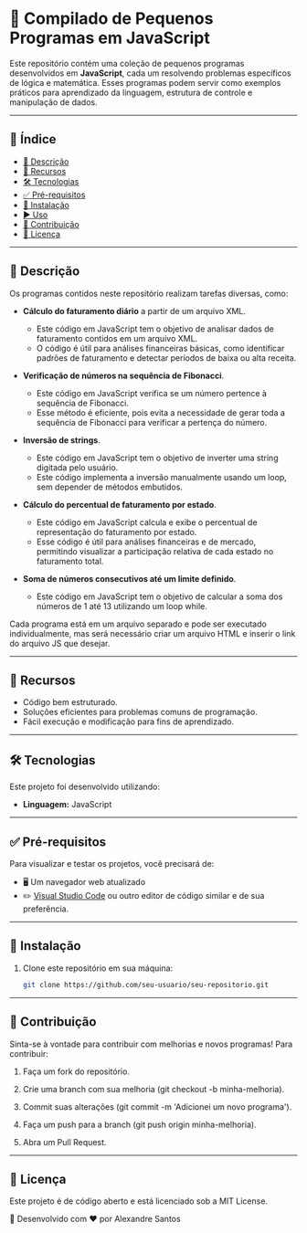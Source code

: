 # 📌 Compilado de Pequenos Programas em JavaScript

Este repositório contém uma coleção de pequenos programas desenvolvidos em **JavaScript**, cada um resolvendo problemas específicos de lógica e matemática. Esses programas podem servir como exemplos práticos para aprendizado da linguagem, estrutura de controle e manipulação de dados.

---

## 📌 Índice
- [📜 Descrição](#-descrição)
- [🚀 Recursos](#-recursos)
- [🛠 Tecnologias](#-tecnologias)
- [✅ Pré-requisitos](#-pré-requisitos)
- [💾 Instalação](#-instalação)
- [▶️ Uso](#-uso)
- [🤝 Contribuição](#-contribuição)
- [📄 Licença](#-licença)

---

## 📜 Descrição

Os programas contidos neste repositório realizam tarefas diversas, como:
- **Cálculo do faturamento diário** a partir de um arquivo XML.
  - Este código em JavaScript tem o objetivo de analisar dados de faturamento contidos em um arquivo XML.
  - O código é útil para análises financeiras básicas, como identificar padrões de faturamento e detectar períodos de baixa ou alta receita.

- **Verificação de números na sequência de Fibonacci**.
  - Este código em JavaScript verifica se um número pertence à sequência de Fibonacci.
  - Esse método é eficiente, pois evita a necessidade de gerar toda a sequência de Fibonacci para verificar a pertença do número.

- **Inversão de strings**.
  - Este código em JavaScript tem o objetivo de inverter uma string digitada pelo usuário.
  - Este código implementa a inversão manualmente usando um loop, sem depender de métodos embutidos.

- **Cálculo do percentual de faturamento por estado**.
  - Este código em JavaScript calcula e exibe o percentual de representação do faturamento por estado.
  - Esse código é útil para análises financeiras e de mercado, permitindo visualizar a participação relativa de cada estado no faturamento total.

- **Soma de números consecutivos até um limite definido**.
  - Este código em JavaScript tem o objetivo de calcular a soma dos números de 1 até 13 utilizando um loop while.

Cada programa está em um arquivo separado e pode ser executado individualmente, mas será necessário criar um arquivo HTML e inserir o link do arquivo JS que desejar.

---

## 🚀 Recursos

- Código bem estruturado.
- Soluções eficientes para problemas comuns de programação.
- Fácil execução e modificação para fins de aprendizado.

---

## 🛠 Tecnologias

Este projeto foi desenvolvido utilizando:
- **Linguagem:** JavaScript

---

## ✅ Pré-requisitos

Para visualizar e testar os projetos, você precisará de:
- 🖥️ Um navegador web atualizado
- ✏️ [Visual Studio Code](https://code.visualstudio.com/) ou outro editor de código similar e de sua preferência.

---

## 💾 Instalação

1. Clone este repositório em sua máquina:
   
   ```sh
   git clone https://github.com/seu-usuario/seu-repositorio.git

---

## 🤝 Contribuição
Sinta-se à vontade para contribuir com melhorias e novos programas! Para contribuir:

1. Faça um fork do repositório.

2. Crie uma branch com sua melhoria (git checkout -b minha-melhoria).

3. Commit suas alterações (git commit -m 'Adicionei um novo programa').

4. Faça um push para a branch (git push origin minha-melhoria).

5. Abra um Pull Request.

---

## 📜 Licença

Este projeto é de código aberto e está licenciado sob a MIT License.

📌 Desenvolvido com ❤️ por Alexandre Santos
